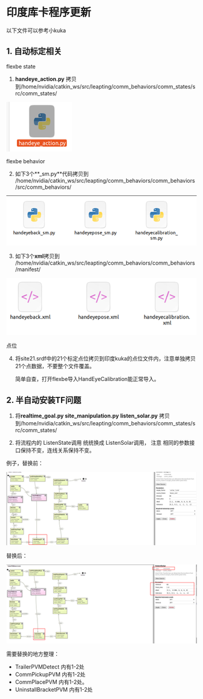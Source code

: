 # 印度库卡程序更新

以下文件可以参考小kuka

## 1. 自动标定相关

flexbe state

1. **handeye_action.py** 拷贝到/home/nvidia/catkin_ws/src/leapting/comm_behaviors/comm_states/src/comm_states/

![image-20231212131025311](./india_kuka_upgrade_img/image-20231212131025311.png)



flexbe behavior

2. 如下3个**_sm.py**代码拷贝到 /home/nvidia/catkin_ws/src/leapting/comm_behaviors/comm_behaviors/src/comm_behaviors/

![image-20231212131300961](./india_kuka_upgrade_img/image-20231212131300961.png)

3. 如下3个**xml**拷贝到 /home/nvidia/catkin_ws/src/leapting/comm_behaviors/comm_behaviors/manifest/

![image-20231212131443898](./india_kuka_upgrade_img/image-20231212131443898.png)



点位

4. 将site21.srdf中的21个标定点位拷贝到印度kuka的点位文件内，注意单独拷贝21个点数据，不要整个文件覆盖。

   

   简单自查，打开flexbe导入HandEyeCalibration能正常导入。

   

## 2. 半自动安装TF问题

1. 将**realtime_goal.py  site_manipulation.py**  **listen_solar.py** 拷贝到/home/nvidia/catkin_ws/src/leapting/comm_behaviors/comm_states/src/comm_states/

2.  将流程内的 ListenState调用 统统换成 ListenSolar调用， 注意 相同的参数接口保持不变，连线关系保持不变。

   例子，替换前：

   

![image-20231212133054683](./india_kuka_upgrade_img/image-20231212133054683.png)

替换后：

![image-20231212133322225](./india_kuka_upgrade_img/image-20231212133322225.png)

需要替换的地方整理：

- TrailerPVMDetect 内有1-2处
- CommPickupPVM 内有1-2处
- CommPlacePVM 内有1-2处。
- UninstallBracketPVM 内有1-2处